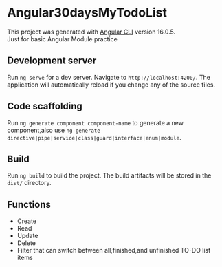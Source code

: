 # Angular30daysMyTodoList

This project was generated with [Angular CLI](https://github.com/angular/angular-cli) version 16.0.5.  
Just for basic Angular Module practice

## Development server

Run `ng serve` for a dev server. Navigate to `http://localhost:4200/`. The application will automatically reload if you change any of the source files.

## Code scaffolding

Run `ng generate component component-name` to generate a new component,also use `ng generate directive|pipe|service|class|guard|interface|enum|module`.

## Build

Run `ng build` to build the project. The build artifacts will be stored in the `dist/` directory.

## Functions
- Create  
- Read  
- Update  
- Delete    
- Filter that can switch between all,finished,and unfinished TO-DO list items  
